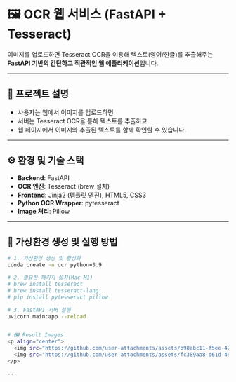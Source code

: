 # 🖼️ OCR 웹 서비스 (FastAPI + Tesseract)

이미지를 업로드하면 Tesseract OCR을 이용해 텍스트(영어/한글)를 추출해주는  
**FastAPI 기반의 간단하고 직관적인 웹 애플리케이션**입니다.

---

## 🚀 프로젝트 설명

- 사용자는 웹에서 이미지를 업로드하면
- 서버는 Tesseract OCR을 통해 텍스트를 추출하고
- 웹 페이지에서 이미지와 추출된 텍스트를 함께 확인할 수 있습니다.

---

## ⚙️ 환경 및 기술 스택

- **Backend**: FastAPI
- **OCR 엔진**: Tesseract (brew 설치)
- **Frontend**: Jinja2 (템플릿 엔진), HTML5, CSS3
- **Python OCR Wrapper**: pytesseract
- **Image 처리**: Pillow

---

## 🐍 가상환경 생성 및 실행 방법

```bash
# 1. 가상환경 생성 및 활성화
conda create -n ocr python=3.9

# 2. 필요한 패키지 설치(Mac M1)
# brew install tesseract
# brew install tesseract-lang
# pip install pytesseract pillow

# 3. FastAPI 서버 실행
uvicorn main:app --reload


# 🖼️ Result Images
<p align="center">
  <img src="https://github.com/user-attachments/assets/b98abc11-f5ee-423b-a74c-2f14c009e1cd" width="190">
  <img src="https://github.com/user-attachments/assets/fc389aa8-d61d-498c-be83-1d046e714aab" width="190">
</p>

---
